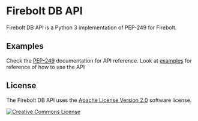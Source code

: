 # Firebolt DB API
Firebolt DB API is a Python 3 implementation of PEP-249 for Firebolt.

## Examples
Check the [PEP-249](https://www.python.org/dev/peps/pep-0249) documentation for API reference. Look at [examples](examples.ipynb) for reference of how to use the API

## License
The Firebolt DB API uses the [Apache License Version 2.0](https://github.com/hyperledger/fabric-sdk-py/blob/main/LICENSE) software license.

<a rel="license" href="http://creativecommons.org/licenses/by/4.0/"><img alt="Creative Commons License" style="border-width:0" src="https://i.creativecommons.org/l/by/4.0/88x31.png" /></a>
